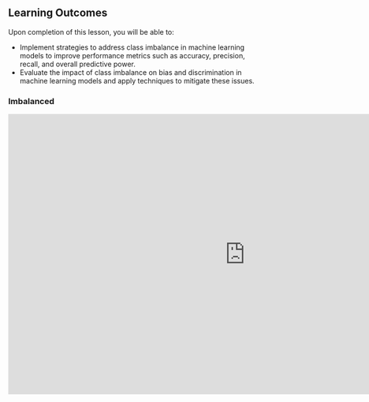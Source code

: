 <!-- # Lesson: Imbalanced -->
## Learning Outcomes

Upon completion of this lesson, you will be able to:
  
- Implement strategies to address class imbalance in machine learning models to improve performance metrics such as accuracy, precision, recall, and overall predictive power.
- Evaluate the impact of class imbalance on bias and discrimination in machine learning models and apply techniques to mitigate these issues.

### Imbalanced

<iframe src="https://docs.google.com/presentation/d/1DSIwy-xpl1E5DMSQaD3VPb-chWtfdeRzPy4kHu4L1wg/embed?start=false&loop=false&delayms=3000" frameborder="0" width="960" height="569" allowfullscreen="true" mozallowfullscreen="true" webkitallowfullscreen="true"></iframe>
